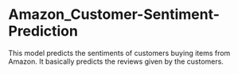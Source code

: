 # Amazon_Customer-Sentiment-Prediction

This model predicts the sentiments of customers buying items from Amazon. It basically predicts the reviews given by the customers.

